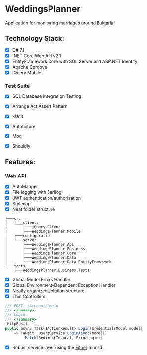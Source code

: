 # WeddingsPlanner
Application for monitoring marriages around Bulgaria.

## Technology Stack:
- [x] C# 7.1
- [x] .NET Core Web API v2.1
- [x] EntityFramework Core with SQL Server and ASP.NET Identity
- [x] Apache Cordova
- [x] jQuery Mobile

### Test Suite
- [x] SQL Database Integration Testing
- [x] Arrange Act Assert Pattern
- [x] xUnit
- [x] Autofixture
- [x] Moq
- [x] Shouldly


## Features:

### Web API
- [x] AutoMapper
- [x] File logging with Serilog
- [x] JWT authentication/authorization
- [x] Stylecop
- [x] Neat folder structure

```
├───src
|   |___clients
|       ├───jQuery.Client
|       ├───WeddingsPlanner.Mobile
│   ├───configuration
│   └───server
│       ├───WeddingsPlanner.Api
│       ├───WeddingsPlanner.Business
│       ├───WeddingsPlanner.Core
│       ├───WeddingsPlanner.Data
│       └───WeddingsPlanner.Data.EntityFramework
└───tests
    └───WeddingsPlanner.Business.Tests

```
- [x] Global Model Errors Handler <br>
- [x] Global Environment-Dependent Exception Handler <br>
- [x] Neatly organized solution structure <br>
- [x] Thin Controllers

```csharp
/// POST: /Account/Login
/// <summary>
/// Login.
/// </summary>
[HttpPost]
public async Task<IActionResult> Login(CredentialsModel model)
    => (await _usersService.LoginAsync(model))
        .Match(RedirectToLocal, ErrorLogin);
```

- [x] Robust service layer using the [Either](http://optional-github.com) monad. <br>
